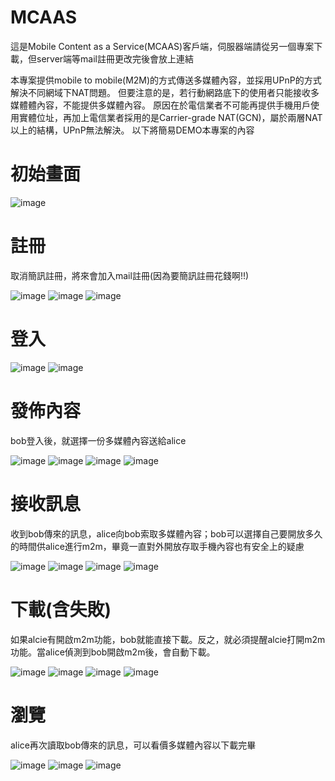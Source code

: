 # MCAAS
這是Mobile Content as a Service(MCAAS)客戶端，伺服器端請從另一個專案下載，但server端等mail註冊更改完後會放上連結

本專案提供mobile to mobile(M2M)的方式傳送多媒體內容，並採用UPnP的方式解決不同網域下NAT問題。
但要注意的是，若行動網路底下的使用者只能接收多媒體體內容，不能提供多媒體內容。
原因在於電信業者不可能再提供手機用戶使用實體位址，再加上電信業者採用的是Carrier-grade NAT(GCN)，屬於兩層NAT以上的結構，UPnP無法解決。
以下將簡易DEMO本專案的內容

初始畫面
====
![image](https://github.com/ggininder5566/MCAAS/raw/master/DEMO/%E7%99%BB%E5%85%A5/%E5%88%9D%E5%A7%8B%E7%95%AB%E9%9D%A2.png) 

註冊
====
取消簡訊註冊，將來會加入mail註冊(因為要簡訊註冊花錢啊!!)

![image](https://github.com/ggininder5566/MCAAS/blob/master/DEMO/%E8%A8%BB%E5%86%8A(%E5%B7%B2%E7%84%A1%E7%B0%A1%E8%A8%8A%E8%A8%BB%E5%86%8A)/Inked%E8%A8%BB%E5%86%8A1_LI.jpg?raw=true) ![image](https://github.com/ggininder5566/MCAAS/blob/master/DEMO/%E8%A8%BB%E5%86%8A(%E5%B7%B2%E7%84%A1%E7%B0%A1%E8%A8%8A%E8%A8%BB%E5%86%8A)/%E8%A8%BB%E5%86%8A2.png?raw=true) ![image](https://github.com/ggininder5566/MCAAS/blob/master/DEMO/%E8%A8%BB%E5%86%8A(%E5%B7%B2%E7%84%A1%E7%B0%A1%E8%A8%8A%E8%A8%BB%E5%86%8A)/%E8%A8%BB%E5%86%8A3.png?raw=true)

登入
====
![image](https://github.com/ggininder5566/MCAAS/raw/master/DEMO/%E7%99%BB%E5%85%A5/%E7%99%BB%E5%85%A51.png) ![image](https://github.com/ggininder5566/MCAAS/blob/master/DEMO/%E7%99%BB%E5%85%A5/%E7%99%BB%E5%85%A52.png?raw=true)

發佈內容
====
bob登入後，就選擇一份多媒體內容送給alice

![image](https://github.com/ggininder5566/MCAAS/blob/master/DEMO/%E7%99%BC%E4%BD%88/%E7%99%BC%E4%BD%881.png?raw=true) ![image](https://github.com/ggininder5566/MCAAS/blob/master/DEMO/%E7%99%BC%E4%BD%88/%E7%99%BC%E4%BD%882.png?raw=true) ![image](https://github.com/ggininder5566/MCAAS/blob/master/DEMO/%E7%99%BC%E4%BD%88/%E7%99%BC%E4%BD%883.png?raw=true) ![image](https://github.com/ggininder5566/MCAAS/blob/master/DEMO/%E7%99%BC%E4%BD%88/%E7%99%BC%E4%BD%884.png?raw=true)

接收訊息
===
收到bob傳來的訊息，alice向bob索取多媒體內容；bob可以選擇自己要開放多久的時間供alice進行m2m，畢竟一直對外開放存取手機內容也有安全上的疑慮

![image](https://github.com/ggininder5566/MCAAS/blob/master/DEMO/%E6%8E%A5%E5%8F%97%E8%A8%8A%E6%81%AF/%E8%B3%87%E8%A8%8A%E6%9B%B4%E6%96%B01.png?raw=true) ![image](https://github.com/ggininder5566/MCAAS/blob/master/DEMO/%E6%8E%A5%E5%8F%97%E8%A8%8A%E6%81%AF/%E8%B3%87%E8%A8%8A%E6%9B%B4%E6%96%B02.png?raw=true) ![image](https://github.com/ggininder5566/MCAAS/blob/master/DEMO/%E6%8E%A5%E5%8F%97%E8%A8%8A%E6%81%AF/%E8%B3%87%E8%A8%8A%E6%9B%B4%E6%96%B03.png?raw=true) ![image](https://github.com/ggininder5566/MCAAS/blob/master/DEMO/%E6%8E%A5%E5%8F%97%E8%A8%8A%E6%81%AF/%E8%B3%87%E8%A8%8A%E6%9B%B4%E6%96%B04.png?raw=true)

下載(含失敗)
===
如果alcie有開啟m2m功能，bob就能直接下載。反之，就必須提醒alcie打開m2m功能。當alice偵測到bob開啟m2m後，會自動下載。

![image](https://github.com/ggininder5566/MCAAS/blob/master/DEMO/%E4%B8%8B%E8%BC%89(%E5%90%AB%E5%A4%B1%E6%95%97)/%E4%B8%8B%E8%BC%891.png?raw=true) ![image](https://github.com/ggininder5566/MCAAS/blob/master/DEMO/%E4%B8%8B%E8%BC%89(%E5%90%AB%E5%A4%B1%E6%95%97)/%E4%B8%8B%E8%BC%892.png?raw=true) ![image](https://github.com/ggininder5566/MCAAS/blob/master/DEMO/%E4%B8%8B%E8%BC%89(%E5%90%AB%E5%A4%B1%E6%95%97)/%E4%B8%8B%E8%BC%893.png?raw=true) ![image](https://github.com/ggininder5566/MCAAS/blob/master/DEMO/%E4%B8%8B%E8%BC%89(%E5%90%AB%E5%A4%B1%E6%95%97)/%E4%B8%8B%E8%BC%894.png?raw=true)

瀏覽
===
alice再次讀取bob傳來的訊息，可以看價多媒體內容以下載完畢

![image](https://github.com/ggininder5566/MCAAS-android-M2M/blob/master/DEMO/%E7%80%8F%E8%A6%BD/%E7%80%8F%E8%A6%BD1.png?raw=true) ![image](https://github.com/ggininder5566/MCAAS-android-M2M/blob/master/DEMO/%E7%80%8F%E8%A6%BD/%E7%80%8F%E8%A6%BD2.png?raw=true) ![image](https://github.com/ggininder5566/MCAAS-android-M2M/blob/master/DEMO/%E7%80%8F%E8%A6%BD/%E7%80%8F%E8%A6%BD3.png?raw=true)
